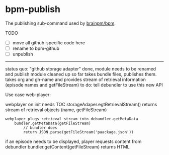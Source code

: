 # bpm-publish

The publishing sub-command used by [brainpm/bpm](https://github.com/brainpm/bpm/blob/master/readme.md).

TODO
- [ ] move all github-specific code here
- [ ] rename to bpm-github
- [ ] unpublish
--------
status quo: "github storage adapter" done, module needs to be renamed and publish module cleaned up
so far takes bundle files, publishes them. takes org and gh-name and provides stream of retrieval information (episode names and getFileStream)
to do: tell debundler to use this new API

Use case web-player:

webplayer on init needs  TOC
    storageAdaper.egtRetrievalStream()
        returns stream of retrieval objects (name, getFileStream)

    webplayer plugs retrieval stream into debundler.getMetaData
        bundler.getMetaData(getFileStream)
            // bundler does
            return JSON.parse(getFileStream('paackage.json'))

if an episode needs to be displayed, player requests content from debundler
    bundler.getContent(getFileStream)
        returns HTML

